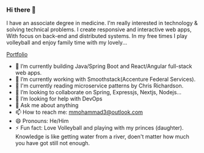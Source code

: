 ### Hi there 👋

I have an associate degree in medicine. I'm really interested in technology & solving technical problems. I create responsive and interactive web apps, With focus on back-end and distributed systems. In my free times I play volleyball and enjoy family time with my lovely...

[Portfolio](https://mojib-mohammad.vercel.app)
<!--
**mojib2014/mojib2014** is a ✨ _special_ ✨ repository because its `README.md` (this file) appears on your GitHub profile.

Here are some ideas to get you started:
-->
- 🔭 I’m currently building Java/Spring Boot and React/Angular full-stack web apps.
- 🌱 I’m currently working with Smoothstack(Accenture Federal Services).
- 📕 I'm currently reading microservice patterns by Chris Richardson.
- 👯 I’m looking to collaborate on Spring, Expressjs, Nextjs, Nodejs...
- 🤔 I’m looking for help with DevOps
- 💬 Ask me about anything
- 📫 How to reach me: mmohammad3@outlook.com
- 😄 Pronouns: He/Him
- ⚡ Fun fact: Love Volleyball and playing with my princes (daughter). Knowledge is like getting water from a river, doen't matter how much you have got still not enough.
